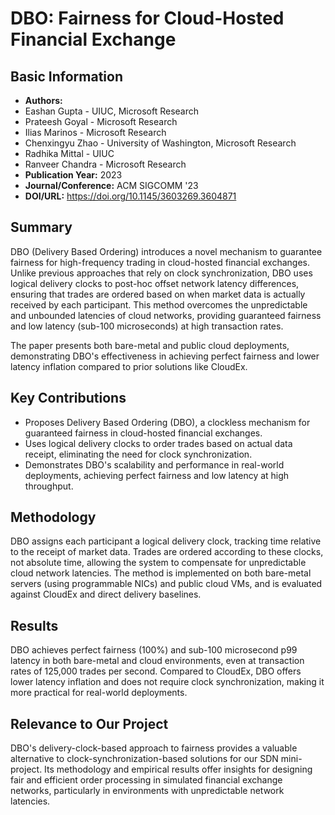 # DBO: Fairness for Cloud-Hosted Financial Exchange

## Basic Information
- **Authors:** 
- Eashan Gupta - UIUC, Microsoft Research
- Prateesh Goyal - Microsoft Research
- Ilias Marinos - Microsoft Research
- Chenxingyu Zhao - University of Washington, Microsoft Research
- Radhika Mittal - UIUC
- Ranveer Chandra - Microsoft Research
- **Publication Year:** 2023
- **Journal/Conference:** ACM SIGCOMM '23
- **DOI/URL:** https://doi.org/10.1145/3603269.3604871

## Summary
DBO (Delivery Based Ordering) introduces a novel mechanism to guarantee fairness for high-frequency trading in cloud-hosted financial exchanges. Unlike previous approaches that rely on clock synchronization, DBO uses logical delivery clocks to post-hoc offset network latency differences, ensuring that trades are ordered based on when market data is actually received by each participant. This method overcomes the unpredictable and unbounded latencies of cloud networks, providing guaranteed fairness and low latency (sub-100 microseconds) at high transaction rates.

The paper presents both bare-metal and public cloud deployments, demonstrating DBO's effectiveness in achieving perfect fairness and lower latency inflation compared to prior solutions like CloudEx.

## Key Contributions
- Proposes Delivery Based Ordering (DBO), a clockless mechanism for guaranteed fairness in cloud-hosted financial exchanges.
- Uses logical delivery clocks to order trades based on actual data receipt, eliminating the need for clock synchronization.
- Demonstrates DBO's scalability and performance in real-world deployments, achieving perfect fairness and low latency at high throughput.

## Methodology
DBO assigns each participant a logical delivery clock, tracking time relative to the receipt of market data. Trades are ordered according to these clocks, not absolute time, allowing the system to compensate for unpredictable cloud network latencies. The method is implemented on both bare-metal servers (using programmable NICs) and public cloud VMs, and is evaluated against CloudEx and direct delivery baselines.

## Results
DBO achieves perfect fairness (100%) and sub-100 microsecond p99 latency in both bare-metal and cloud environments, even at transaction rates of 125,000 trades per second. Compared to CloudEx, DBO offers lower latency inflation and does not require clock synchronization, making it more practical for real-world deployments.

## Relevance to Our Project
DBO's delivery-clock-based approach to fairness provides a valuable alternative to clock-synchronization-based solutions for our SDN mini-project. Its methodology and empirical results offer insights for designing fair and efficient order processing in simulated financial exchange networks, particularly in environments with unpredictable network latencies.